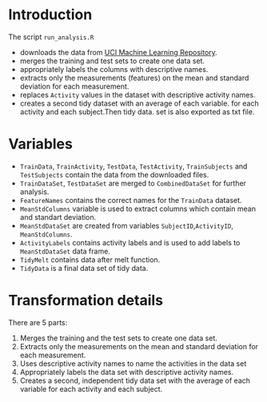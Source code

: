 # Introduction

The script `run_analysis.R`
- downloads the data from
  [UCI Machine Learning Repository](http://archive.ics.uci.edu/ml/index.html).
- merges the training and test sets to create one data set.
- appropriately labels the columns with descriptive names.
- extracts only the measurements (features) on the mean and standard deviation
  for each measurement.
- replaces `Activity` values in the dataset with descriptive activity names.
- creates a second tidy dataset with an average of each variable.
  for each activity and each subject.Then tidy data.
  set is also exported as txt file.
  
# Variables

* `TrainData`, `TrainActivity`, `TestData`, `TestActivity`, `TrainSubjects` and `TestSubjects` contain the data from the downloaded files.
* `TrainDataSet`, `TestDataSet` are merged to `CombinedDataSet` for further analysis.
* `FeatureNames` contains the correct names for the `TrainData` dataset.
* `MeanStdColumns` variable is used to extract columns which contain mean and standart deviation.
* `MeanStdDataSet` are created from variables `SubjectID`,`ActivityID`, `MeanStdColumns`.
* `ActivityLabels` contains activity labels and is used to add labels to `MeanStdDataSet` data frame.
* `TidyMelt` contains data after melt function.
* `TidyData` is a final data set of tidy data.

# Transformation details

There are 5 parts:

1. Merges the training and the test sets to create one data set.
2. Extracts only the measurements on the mean and standard deviation for each measurement.
3. Uses descriptive activity names to name the activities in the data set
4. Appropriately labels the data set with descriptive activity names.
5. Creates a second, independent tidy data set with the average of each variable for each activity and each subject.
